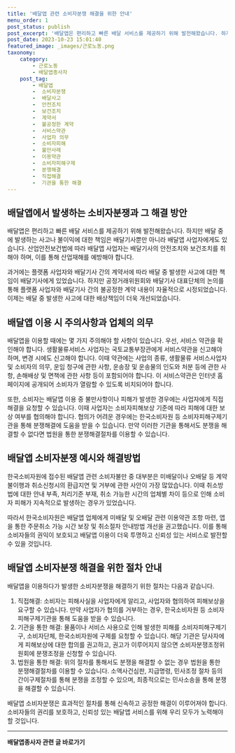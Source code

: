 ```yaml
---
title: '배달앱 관련 소비자분쟁 해결을 위한 안내'
menu_order: 1
post_status: publish
post_excerpt: '배달앱은 편리하고 빠른 배달 서비스를 제공하기 위해 발전해왔습니다. 하지만 배달 중에 발생하는 사고나 불이익에 대한 책임은 배달기사뿐만 아니라 배달앱 사업자에게도 있습니다. 산업안전보건법에 따라 배달앱 사업자는 배달기사의 안전조치와 보건조치를 취해야 하며, 이를 통해 산업재해를 예방해야 합니다.'
post_date: 2023-10-23 15:01:40
featured_image: _images/근로노동.png
taxonomy:
    category:
        - 근로노동
        - 배달앱종사자
    post_tag:
        - 배달앱
        -  소비자분쟁
        -  배달사고
        -  안전조치
        -  보건조치
        -  계약서
        -  불공정한 계약
        -  서비스약관
        -  사업자 의무
        -  소비자피해
        -  불만사례
        -  이용약관
        -  소비자피해구제
        -  분쟁해결
        -  직접해결
        -  기관을 통한 해결
---
```



## 배달앱에서 발생하는 소비자분쟁과 그 해결 방안

배달앱은 편리하고 빠른 배달 서비스를 제공하기 위해 발전해왔습니다. 하지만 배달 중에 발생하는 사고나 불이익에 대한 책임은 배달기사뿐만 아니라 배달앱 사업자에게도 있습니다. 산업안전보건법에 따라 배달앱 사업자는 배달기사의 안전조치와 보건조치를 취해야 하며, 이를 통해 산업재해를 예방해야 합니다.

과거에는 플랫폼 사업자와 배달기사 간의 계약서에 따라 배달 중 발생한 사고에 대한 책임이 배달기사에게 있었습니다. 하지만 공정거래위원회와 배달기사 대표단체의 논의를 통해 플랫폼 사업자와 배달기사 간의 불공정한 계약 내용이 자율적으로 시정되었습니다. 이제는 배달 중 발생한 사고에 대한 배상책임이 더욱 개선되었습니다.

## 배달앱 이용 시 주의사항과 업체의 의무

배달앱을 이용할 때에는 몇 가지 주의해야 할 사항이 있습니다. 우선, 서비스 약관을 확인해야 합니다. 생활물류서비스 사업자는 국토교통부장관에게 서비스약관을 신고해야 하며, 변경 시에도 신고해야 합니다. 이때 약관에는 사업의 종류, 생활물류 서비스사업자 및 소비자의 의무, 운임 청구에 관한 사항, 운송장 및 운송물의 인도와 처분 등에 관한 사항, 손해배상 및 면책에 관한 사항 등이 포함되어야 합니다. 이 서비스약관은 인터넷 홈페이지에 공개되어 소비자가 열람할 수 있도록 비치되어야 합니다.

또한, 소비자는 배달앱 이용 중 불만사항이나 피해가 발생한 경우에는 사업자에게 직접해결을 요청할 수 있습니다. 이때 사업자는 소비자피해보상 기준에 따라 피해에 대한 보상 여부를 협의해야 합니다. 협의가 어려운 경우에는 한국소비자원 등 소비자피해구제기관을 통해 분쟁해결에 도움을 받을 수 있습니다. 만약 이러한 기관을 통해서도 분쟁을 해결할 수 없다면 법원을 통한 분쟁해결절차를 이용할 수 있습니다.

## 배달앱 소비자분쟁 예시와 해결방법

한국소비자원에 접수된 배달앱 관련 소비자불만 중 대부분은 미배달이나 오배달 등 계약불이행과 취소신청시의 환급지연 및 거부에 관한 사안이 가장 많았습니다. 이때 취소방법에 대한 안내 부족, 처리기준 부재, 취소 가능한 시간의 업체별 차이 등으로 인해 소비자 피해가 지속적으로 발생하는 경우가 있었습니다.

따라서 한국소비자원은 배달앱 업체에게 미배달 및 오배달 관련 이용약관 조항 마련, 앱을 통한 주문취소 가능 시간 보장 및 취소절차 안내방법 개선을 권고했습니다. 이를 통해 소비자들의 권익이 보호되고 배달앱 이용이 더욱 투명하고 신뢰성 있는 서비스로 발전할 수 있을 것입니다.

## 배달앱 소비자분쟁 해결을 위한 절차 안내

배달앱을 이용하다가 발생한 소비자분쟁을 해결하기 위한 절차는 다음과 같습니다.

1. 직접해결: 소비자는 피해사실을 사업자에게 알리고, 사업자와 협의하여 피해보상을 요구할 수 있습니다. 만약 사업자가 협의를 거부하는 경우, 한국소비자원 등 소비자피해구제기관을 통해 도움을 받을 수 있습니다.
2. 기관을 통한 해결: 물품이나 서비스 사용으로 인해 발생한 피해를 소비자피해구제기구, 소비자단체, 한국소비자원에 구제를 요청할 수 있습니다. 해당 기관은 당사자에게 피해보상에 대한 합의를 권고하고, 권고가 이루어지지 않으면 소비자분쟁조정위원회에 분쟁조정을 신청할 수 있습니다.
3. 법원을 통한 해결: 위의 절차를 통해서도 분쟁을 해결할 수 없는 경우 법원을 통한 분쟁해결절차를 이용할 수 있습니다. 소액사건심판, 지급명령, 민사조정 절차 등의 간이구제절차를 통해 분쟁을 조정할 수 있으며, 최종적으로는 민사소송을 통해 분쟁을 해결할 수 있습니다.

배달앱 소비자분쟁은 효과적인 절차를 통해 신속하고 공정한 해결이 이루어져야 합니다. 소비자들의 권리를 보호하고, 신뢰성 있는 배달앱 서비스를 위해 우리 모두가 노력해야 할 것입니다.
<!-- wp:separator -->
<hr class="wp-block-separator has-alpha-channel-opacity"/>
<!-- /wp:separator -->

<!-- wp:group {"backgroundColor":"base","layout":{"type":"constrained"}} -->
<div class="wp-block-group has-base-background-color has-background"><!-- wp:paragraph {"align":"center","fontSize":"medium"} -->
<p class="has-text-align-center has-large-font-size"><strong>배달앱종사자 관련 글 바로가기</strong></p>
<!-- /wp:paragraph -->


<!-- wp:latest-posts
{"categories":[{"id":11057,"count":19,"description":"","link":"https://uknowlaw.com/category/%eb%b0%b0%eb%8b%ac%ec%95%b1%ec%a2%85%ec%82%ac%ec%9e%90/","name":"배달앱종사자","slug":"배달앱종사자","taxonomy":"category","parent":0,"meta":[],"_links":{"self":[{"href":"https://uknowlaw.com/wp-json/wp/v2/categories/11057"}],"collection":[{"href":"https://uknowlaw.com/wp-json/wp/v2/categories"}],"about":[{"href":"https://uknowlaw.com/wp-json/wp/v2/taxonomies/category"}],"wp:post_type":[{"href":"https://uknowlaw.com/wp-json/wp/v2/posts?categories=11057"}],"curies":[{"name":"wp","href":"https://api.w.org/{rel}","templated":true}]}}]} /--></div>
<!-- /wp:group -->